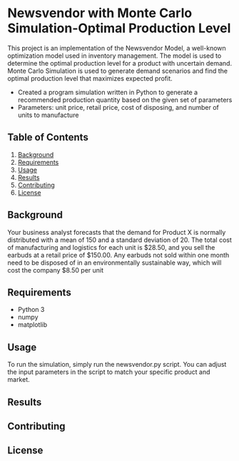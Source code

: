 # Newsvendor with Monte Carlo Simulation-Optimal Production Level

This project is an implementation of the Newsvendor Model, a well-known optimization model used in inventory management. The model is used to determine the optimal production level for a product with uncertain demand. Monte Carlo Simulation is used to generate demand scenarios and find the optimal production level that maximizes expected profit.

* Created a program simulation written in Python to generate a recommended production quantity based on the given set of parameters
* Parameters: unit price, retail price, cost of disposing, and number of units to manufacture

## Table of Contents
1. [Background](##Background)
2. [Requirements](##Requirements)
3. [Usage](##Usage)
4. [Results](##Results)
5. [Contributing](##Contributing)
6. [License](##License)

## Background

Your business analyst forecasts that the demand for Product X is normally distributed with a mean of 150 and a standard deviation of 20. The total cost of manufacturing and logistics for each unit is $28.50, and you sell the earbuds at a retail price of $150.00. Any earbuds not sold within one month need to be disposed of in an environmentally sustainable way, which will cost the company $8.50 per unit

## Requirements<a name="Requirements"></a>

* Python 3
* numpy
* matplotlib

## Usage

To run the simulation, simply run the newsvendor.py script. You can adjust the input parameters in the script to match your specific product and market.


## Results

## Contributing

## License
